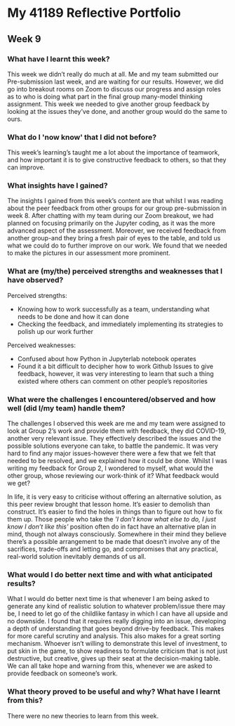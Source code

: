 # My 41189 Reflective Portfolio
## Week 9
### What have I learnt this week?
This week we didn’t really do much at all. Me and my team submitted our Pre-submission last week, and are waiting for our results. However, we did go into breakout rooms on Zoom to discuss our progress and assign roles as to who is doing what part in the final group many-model thinking assignment. This week we needed to give another group feedback by looking at the issues they’ve done, and another group would do the same to ours.

### What do I 'now know' that I did not before?
This week’s learning’s taught me a lot about the importance of teamwork, and how important it is to give constructive feedback to others, so that they can improve. 

### What insights have I gained?
The insights I gained from this week’s content are that whilst I was reading about the peer feedback from other groups for our group pre-submission in week 8. After chatting with my team during our Zoom breakout, we had planned on focusing primarily on the Jupyter coding, as it was the more advanced aspect of the assessment. Moreover, we received feedback from another group-and they bring a fresh pair of eyes to the table, and told us what we could do to further improve on our work. We found that we needed to make the pictures in our assessment more prominent. 

### What are (my/the) perceived strengths and weaknesses that I have observed?
Perceived strengths:
-	Knowing how to work successfully as  a team, understanding what needs to be done and how it can done
-	Checking the feedback, and immediately implementing its strategies to polish up our work further

Perceived weaknesses:
-	Confused about how Python in Jupyterlab notebook operates
-	Found it a bit difficult to decipher how to work Github Issues to give feedback, however, it was very interesting to learn that such a thing existed where others can comment on other people’s repositories

### What were the challenges I encountered/observed and how well (did I/my team) handle them?
The challenges I observed this week are me and my team were assigned to look at Group 2’s work and provide them with feedback, they did COVID-19, another very relevant issue. They effectively described the issues and the possible solutions everyone can take, to battle the pandemic. It was very hard to find any major issues-however there were a few that we felt that needed to be resolved, and we explained how it could be done. Whilst I was writing my feedback for Group 2, I wondered to myself, what would the other group, whose reviewing our work-think of it? What feedback would we get? 

In life, it is very easy to criticise without offering an alternative solution, as this peer review brought that lesson home. It’s easier to demolish than construct. It’s easier to find the holes in things than to figure out how to fix them up. Those people who take the *'I don’t know what else to do, I just know I don’t like this'* position often do in fact have an alternative plan in mind, though not always consciously. Somewhere in their mind they believe there’s a possible arrangement to be made that doesn’t involve any of the sacrifices, trade-offs and letting go, and compromises that any practical, real-world solution inevitably demands of us all.

### What would I do better next time and with what anticipated results?
What I would do better next time is that whenever I am being asked to generate any kind of realistic solution to whatever problem/issue there may be, I need to let go of the childlike fantasy in which I can have all upside and no downside. I found that it requires really digging into an issue, developing a depth of understanding that goes beyond drive-by feedback. This makes for more careful scrutiny and analysis. This also makes for a great sorting mechanism. Whoever isn’t willing to demonstrate this level of investment, to put skin in the game, to show readiness to formulate criticism that is not just destructive, but creative, gives up their seat at the decision-making table. We can all take hope and warning from this, whenever we are asked to provide feedback on someone’s work. 

### What theory proved to be useful and why? What have I learnt from this?
There were no new theories to learn from this week. 
